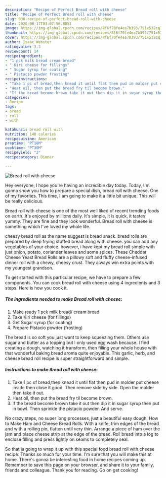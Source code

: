 ```yaml
---
description: "Recipe of Perfect Bread roll with cheese"
title: "Recipe of Perfect Bread roll with cheese"
slug: 930-recipe-of-perfect-bread-roll-with-cheese
date: 2020-08-17T03:07:56.885Z
image: https://img-global.cpcdn.com/recipes/8f6f70fe4ea7b393/751x532cq70/bread-roll-with-cheese-recipe-main-photo.jpg
thumbnail: https://img-global.cpcdn.com/recipes/8f6f70fe4ea7b393/751x532cq70/bread-roll-with-cheese-recipe-main-photo.jpg
cover: https://img-global.cpcdn.com/recipes/8f6f70fe4ea7b393/751x532cq70/bread-roll-with-cheese-recipe-main-photo.jpg
author: Isaac Webster
ratingvalue: 3.3
reviewcount: 14
recipeingredient:
- "1 pck milk bread cream bread"
- " Kiri cheese for fillings"
- " Sugar syrup for coating"
- " Pistacio powder frosting"
recipeinstructions:
- "Take 1 pc of bread,then knead it until flat then pud in molder put cheese inside then close it good. Then remove side by side. Open the molder then take it out."
- "Heat oil, then put the bread fry til become brown."
- "If the bread become brown take it out then dip it in sugar syrup then put in bowl. Then sprinkle the pistacio powder. And serve."
categories:
- Recipe
tags:
- bread
- roll
- with

katakunci: bread roll with 
nutrition: 140 calories
recipecuisine: American
preptime: "PT18M"
cooktime: "PT30M"
recipeyield: "3"
recipecategory: Dinner

---
```



![Bread roll with cheese](https://img-global.cpcdn.com/recipes/8f6f70fe4ea7b393/751x532cq70/bread-roll-with-cheese-recipe-main-photo.jpg)

Hey everyone, I hope you're having an incredible day today. Today, I'm gonna show you how to prepare a special dish, bread roll with cheese. One of my favorites. This time, I am going to make it a little bit unique. This will be really delicious.

Bread roll with cheese is one of the most well liked of recent trending foods on earth. It's enjoyed by millions daily. It's simple, it is quick, it tastes yummy. They are fine and they look wonderful. Bread roll with cheese is something which I've loved my whole life.

cheesy bread roll as the name suggest is bread snack. bread rolls are prepared by deep frying stuffed bread along with cheese. you can add any vegetables of your choice. however, i have kept my bread roll simple with just onion, potato, coriander leaves and some spices. These Cheddar Cheese Yeast Bread Rolls are a pillowy soft and fluffy cheese-infused dinner roll with a chewy, cheesy crust. They always win extra points with my youngest grandson.


To get started with this particular recipe, we have to prepare a few components. You can cook bread roll with cheese using 4 ingredients and 3 steps. Here is how you cook it.

<!--inarticleads1-->

##### The ingredients needed to make Bread roll with cheese:

1. Make ready 1 pck milk bread/ cream bread
1. Take  Kiri cheese (for fillings)
1. Get  Sugar syrup (for coating)
1. Prepare  Pistacio powder (frosting)


The bread is so soft you just want to keep squeezing them. Others use sugar and butter as a topping but I only used egg wash because. I find creating a dough, watching it transform, then filling your whole house with that wonderful baking bread aroma quite enjoyable. This garlic, herb, and cheese bread roll recipe is super straightforward and simple. 

<!--inarticleads2-->

##### Instructions to make Bread roll with cheese:

1. Take 1 pc of bread,then knead it until flat then pud in molder put cheese inside then close it good. Then remove side by side. Open the molder then take it out.
1. Heat oil, then put the bread fry til become brown.
1. If the bread become brown take it out then dip it in sugar syrup then put in bowl. Then sprinkle the pistacio powder. And serve.


No crazy steps, no super long processes, just a beautiful easy dough. How to Make Ham and Cheese Bread Rolls. With a knife, trim edges of the bread and with a rolling pin, flatten until very thin. Arrange a piece of ham over the jam and place cheese strip at the edge of the bread. Roll bread into a log to enclose filling and press lightly on seams to completely seal. 

So that is going to wrap it up with this special food bread roll with cheese recipe. Thanks so much for your time. I'm sure that you will make this at home. There's gonna be interesting food in home recipes coming up. Remember to save this page on your browser, and share it to your family, friends and colleague. Thank you for reading. Go on get cooking!
